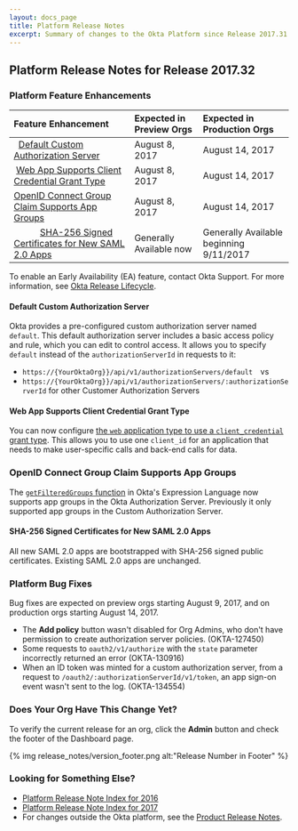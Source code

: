 ```yaml
---
layout: docs_page
title: Platform Release Notes
excerpt: Summary of changes to the Okta Platform since Release 2017.31
---
```


## Platform Release Notes for Release 2017.32

### Platform Feature Enhancements

| Feature Enhancement                                                                                          | Expected in Preview Orgs  | Expected in Production Orgs              |
|:-------------------------------------------------------------------------------------------------------------|:--------------------------|:-----------------------------------------|
|   [Default Custom Authorization Server](default-custom-authorization-server)                                   | August 8, 2017            | August 14, 2017                          |
|  [Web App Supports Client Credential Grant Type](web-app-supports-client-credential-grant-type)               | August 8, 2017            | August 14, 2017                          |
| [OpenID Connect Group Claim Supports App Groups](openid-connect-group-claim-supports-app-groups)             | August 8, 2017            | August 14, 2017                          |
|            [SHA-256 Signed Certificates for New SAML 2.0 Apps](#sha-256-signed-certificates-for-new-saml-20-apps)       | Generally Available now   | Generally Available beginning 9/11/2017  |

To enable an Early Availability (EA) feature, contact Okta Support. For more information, see [Okta Release Lifecycle](https://developer.okta.com/docs/api/getting_started/releases-at-okta.html). 

#### Default Custom Authorization Server
<!-- OKTA-133786 -->

Okta provides a pre-configured custom authorization server named `default`.
This default authorization server includes a basic access policy and rule, which you can edit to control access.
It allows you to specify `default` instead of the `authorizationServerId` in requests to it:

* `https://{YourOktaOrg}}/api/v1/authorizationServers/default`  vs
* `https://{YourOktaOrg}}/api/v1/authorizationServers/:authorizationServerId` for other Customer Authorization Servers

#### Web App Supports Client Credential Grant Type
<!-- OKTA-102062 -->

You can now configure [the `web` application type to use a `client_credential` grant type](docs/api/resources/oauth-clients.html).
This allows you to use one `client_id` for an application that needs to make user-specific calls and back-end calls for data.

### OpenID Connect Group Claim Supports App Groups
<!-- OKTA_132193 -->

The [`getFilteredGroups` function](/reference/okta_expression_language/index.html#group-functions) in Okta's Expression Language now supports app groups in the Okta Authorization Server.
Previously it only supported app groups in the Custom Authorization Server.  

#### SHA-256 Signed Certificates for New SAML 2.0 Apps

All new SAML 2.0 apps are bootstrapped with SHA-256 signed public certificates. Existing SAML 2.0 apps are unchanged.

### Platform Bug Fixes

Bug fixes are expected on preview orgs starting August 9, 2017, and on production orgs starting August 14, 2017.

* The **Add policy** button wasn't disabled for Org Admins, who don't have permission to create authorization server policies. (OKTA-127450)
* Some requests to `oauth2/v1/authorize` with the `state` parameter incorrectly returned an error (OKTA-130916)
* When an ID token was minted for a custom authorization server, from a request to `/oauth2/:authorizationServerId/v1/token`, an app sign-on event wasn't sent to the log. (OKTA-134554)

### Does Your Org Have This Change Yet?

To verify the current release for an org, click the **Admin** button and check the footer of the Dashboard page.

{% img release_notes/version_footer.png alt:"Release Number in Footer" %}

### Looking for Something Else?

* [Platform Release Note Index for 2016](platform-release-notes2016-index.html) 
* [Platform Release Note Index for 2017](platform-release-notes2017-index.html)
* For changes outside the Okta platform, see the [Product Release Notes](https://help.okta.com/en/prev/Content/Topics/ReleaseNotes/preview.htm).

